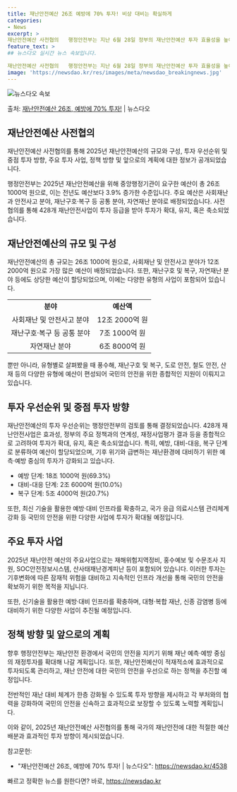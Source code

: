 ```yaml
---
title: 재난안전예산 26조 예방에 70% 투자! 비상 대비는 확실하게
categories:
- News
excerpt: >
재난안전예산 사전협의   행정안전부는 지난 6월 28일 정부의 재난안전예산 투자 효율성을 높이기 위한 '20…
feature_text: >
## 뉴스다오 실시간 뉴스 속보입니다.

재난안전예산 사전협의   행정안전부는 지난 6월 28일 정부의 재난안전예산 투자 효율성을 높이기 위한 '20…
image: 'https://newsdao.kr/res/images/meta/newsdao_breakingnews.jpg'
---
```


![뉴스다오 속보](https://newsdao.kr/res/images/meta/newsdao_breakingnews.jpg)

<p>출처: <a href="https://newsdao.kr/4538" rel="dofollow">재난안전예산 26조, 예방에 70% 투자!</a> | 뉴스다오</p>

<h2 data-ke-size="size26">재난안전예산 사전협의</h2>
재난안전예산 사전협의를 통해 2025년 재난안전예산의 규모와 구성, 투자 우선순위 및 중점 투자 방향, 주요 투자 사업, 정책 방향 및 앞으로의 계획에 대한 정보가 공개되었습니다.

<p data-ke-size="size16">행정안전부는 2025년 재난안전예산을 위해 중앙행정기관이 요구한 예산이 총 26조 1000억 원으로, 이는 전년도 예산보다 3.9% 증가한 수준입니다. 주요 예산은 사회재난과 안전사고 분야, 재난구호·복구 등 공통 분야, 자연재난 분야로 배정되었습니다. 사전협의를 통해 428개 재난안전사업이 투자 등급을 받아 투자가 확대, 유지, 혹은 축소되었습니다.</p>

<h2 data-ke-size="size26">재난안전예산의 규모 및 구성</h2>
재난안전예산의 총 규모는 26조 1000억 원으로, 사회재난 및 안전사고 분야가 12조 2000억 원으로 가장 많은 예산이 배정되었습니다. 또한, 재난구호 및 복구, 자연재난 분야 등에도 상당한 예산이 할당되었으며, 이에는 다양한 유형의 사업이 포함되어 있습니다.

<table>
  <tr>
    <td style="text-align: center; height: 17px;"><b>분야</b></td>
    <td style="text-align: center; height: 17px;"><b>예산액</b></td>
  </tr>
  <tr>
    <td style="text-align: center; height: 17px;">사회재난 및 안전사고 분야</td>
    <td style="text-align: center; height: 17px;">12조 2000억 원</td>
  </tr>
  <tr>
    <td style="text-align: center; height: 17px;">재난구호·복구 등 공통 분야</td>
    <td style="text-align: center; height: 17px;">7조 1000억 원</td>
  </tr>
  <tr>
    <td style="text-align: center; height: 17px;">자연재난 분야</td>
    <td style="text-align: center; height: 17px;">6조 8000억 원</td>
  </tr>
</table>

<p data-ke-size="size16">뿐만 아니라, 유형별로 살펴봤을 때 풍수해, 재난구호 및 복구, 도로 안전, 철도 안전, 산재 등의 다양한 유형에 예산이 편성되어 국민의 안전을 위한 종합적인 지원이 이뤄지고 있습니다.</p>

<h2 data-ke-size="size26">투자 우선순위 및 중점 투자 방향</h2>
재난안전예산의 투자 우선순위는 행정안전부의 검토를 통해 결정되었습니다. 428개 재난안전사업은 효과성, 정부의 주요 정책과의 연계성, 재정사업평가 결과 등을 종합적으로 고려하여 투자가 확대, 유지, 혹은 축소되었습니다. 특히, 예방, 대비-대응, 복구 단계로 분류하여 예산이 할당되었으며, 기후 위기와 급변하는 재난환경에 대비하기 위한 예측·예방 중심의 투자가 강화되고 있습니다.

<ul>
  <li>예방 단계: 18조 1000억 원(69.3%)</li>
  <li>대비-대응 단계: 2조 6000억 원(10.0%)</li>
  <li>복구 단계: 5조 4000억 원(20.7%)</li>
</ul>

<p data-ke-size="size16">또한, 최신 기술을 활용한 예방·대비 인프라를 확충하고, 국가 응급 의료시스템 관리체계 강화 등 국민의 안전을 위한 다양한 사업에 투자가 확대될 예정입니다.</p>

<h2 data-ke-size="size26">주요 투자 사업</h2>
2025년 재난안전 예산의 주요사업으로는 재해위험지역정비, 홍수예보 및 수문조사 지원, SOC안전정보시스템, 산사태재난경계피난 등이 포함되어 있습니다. 이러한 투자는 기후변화에 따른 잠재적 위험을 대비하고 지속적인 인프라 개선을 통해 국민의 안전을 확보하기 위한 목적을 지닙니다.

<p data-ke-size="size16">또한, 신기술을 활용한 예방·대비 인프라를 확충하며, 대형·복합 재난, 신종 감염병 등에 대비하기 위한 다양한 사업이 추진될 예정입니다.</p>

<h2 data-ke-size="size26">정책 방향 및 앞으로의 계획</h2>
향후 행정안전부는 재난안전 환경에서 국민의 안전을 지키기 위해 재난 예측·예방 중심의 재정투자를 확대해 나갈 계획입니다. 또한, 재난안전예산이 적재적소에 효과적으로 투자되도록 관리하고, 재난 안전에 대한 국민의 안전을 우선으로 하는 정책을 추진할 예정입니다.

<p data-ke-size="size16">전반적인 재난 대비 체계가 한층 강화될 수 있도록 투자 방향을 제시하고 각 부처와의 협력을 강화하여 국민의 안전을 신속하고 효과적으로 보장할 수 있도록 노력할 계획입니다.</p>

이와 같이, 2025년 재난안전예산 사전협의를 통해 국가의 재난안전에 대한 적절한 예산 배분과 효과적인 투자 방향이 제시되었습니다.

참고문헌:
- "재난안전예산 26조, 예방에 70% 투자! | 뉴스다오": https://newsdao.kr/4538 

빠르고 정확한 뉴스를 원한다면? 바로, <a href="https://newsdao.kr" rel="dofollow">https://newsdao.kr</a>


    
